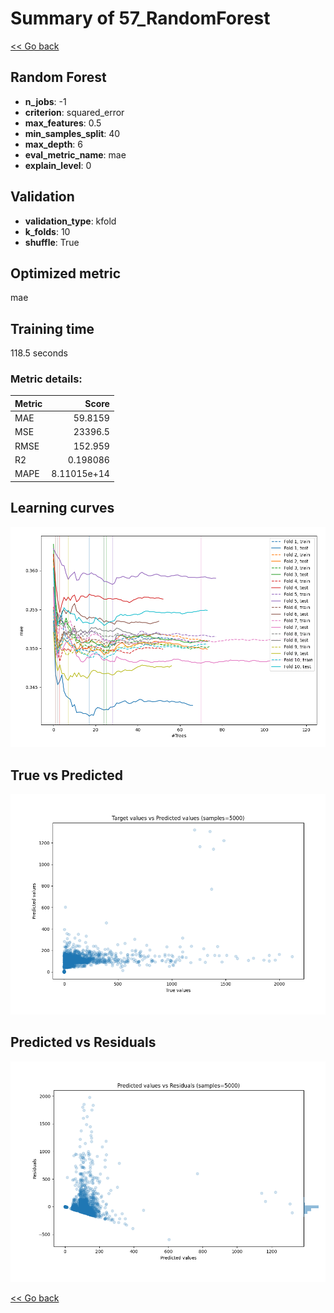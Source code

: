 # Summary of 57_RandomForest

[<< Go back](../README.md)


## Random Forest
- **n_jobs**: -1
- **criterion**: squared_error
- **max_features**: 0.5
- **min_samples_split**: 40
- **max_depth**: 6
- **eval_metric_name**: mae
- **explain_level**: 0

## Validation
 - **validation_type**: kfold
 - **k_folds**: 10
 - **shuffle**: True

## Optimized metric
mae

## Training time

118.5 seconds

### Metric details:
| Metric   |           Score |
|:---------|----------------:|
| MAE      |    59.8159      |
| MSE      | 23396.5         |
| RMSE     |   152.959       |
| R2       |     0.198086    |
| MAPE     |     8.11015e+14 |



## Learning curves
![Learning curves](learning_curves.png)
## True vs Predicted

![True vs Predicted](true_vs_predicted.png)


## Predicted vs Residuals

![Predicted vs Residuals](predicted_vs_residuals.png)



[<< Go back](../README.md)
